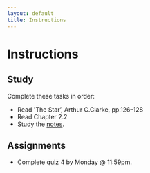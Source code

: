 ```yaml
---
layout: default
title: Instructions
---
```



# Instructions #


## Study

Complete these tasks in order:

+ Read 'The Star’, Arthur C.Clarke, pp.126–128 
+ Read Chapter 2.2
+ Study the [notes](/Teaching/Examined/God/Handout2). 


## Assignments

+ Complete quiz 4 by Monday @ 11:59pm.

